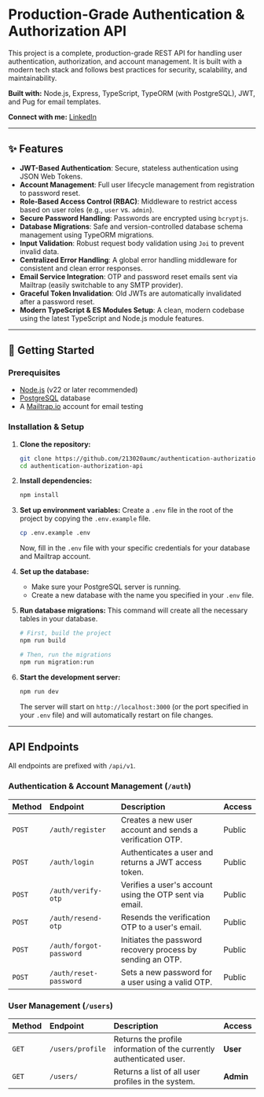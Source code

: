 # Production-Grade Authentication & Authorization API

This project is a complete, production-grade REST API for handling user authentication, authorization, and account management. It is built with a modern tech stack and follows best practices for security, scalability, and maintainability.

**Built with:** Node.js, Express, TypeScript, TypeORM (with PostgreSQL), JWT, and Pug for email templates.

**Connect with me:** [LinkedIn](https://www.linkedin.com/in/muhammad-fraz-298900247)

---

## ✨ Features

- **JWT-Based Authentication**: Secure, stateless authentication using JSON Web Tokens.
- **Account Management**: Full user lifecycle management from registration to password reset.
- **Role-Based Access Control (RBAC)**: Middleware to restrict access based on user roles (e.g., `user` vs. `admin`).
- **Secure Password Handling**: Passwords are encrypted using `bcryptjs`.
- **Database Migrations**: Safe and version-controlled database schema management using TypeORM migrations.
- **Input Validation**: Robust request body validation using `Joi` to prevent invalid data.
- **Centralized Error Handling**: A global error handling middleware for consistent and clean error responses.
- **Email Service Integration**: OTP and password reset emails sent via Mailtrap (easily switchable to any SMTP provider).
- **Graceful Token Invalidation**: Old JWTs are automatically invalidated after a password reset.
- **Modern TypeScript & ES Modules Setup**: A clean, modern codebase using the latest TypeScript and Node.js module features.

---

## 🚀 Getting Started

### Prerequisites

- [Node.js](https://nodejs.org/) (v22 or later recommended)
- [PostgreSQL](https://www.postgresql.org/) database
- A [Mailtrap.io](https://mailtrap.io/) account for email testing

### Installation & Setup

1.  **Clone the repository:**

    ```bash
    git clone https://github.com/213020aumc/authentication-authorization-api.git
    cd authentication-authorization-api
    ```

2.  **Install dependencies:**

    ```bash
    npm install
    ```

3.  **Set up environment variables:**
    Create a `.env` file in the root of the project by copying the `.env.example` file.

    ```bash
    cp .env.example .env
    ```

    Now, fill in the `.env` file with your specific credentials for your database and Mailtrap account.

4.  **Set up the database:**

    - Make sure your PostgreSQL server is running.
    - Create a new database with the name you specified in your `.env` file.

5.  **Run database migrations:**
    This command will create all the necessary tables in your database.

    ```bash
    # First, build the project
    npm run build

    # Then, run the migrations
    npm run migration:run
    ```

6.  **Start the development server:**
    ```bash
    npm run dev
    ```
    The server will start on `http://localhost:3000` (or the port specified in your `.env` file) and will automatically restart on file changes.

---

## API Endpoints

All endpoints are prefixed with `/api/v1`.

### Authentication & Account Management (`/auth`)

| Method | Endpoint                | Description                                                | Access |
| :----- | :---------------------- | :--------------------------------------------------------- | :----- |
| `POST` | `/auth/register`        | Creates a new user account and sends a verification OTP.   | Public |
| `POST` | `/auth/login`           | Authenticates a user and returns a JWT access token.       | Public |
| `POST` | `/auth/verify-otp`      | Verifies a user's account using the OTP sent via email.    | Public |
| `POST` | `/auth/resend-otp`      | Resends the verification OTP to a user's email.            | Public |
| `POST` | `/auth/forgot-password` | Initiates the password recovery process by sending an OTP. | Public |
| `POST` | `/auth/reset-password`  | Sets a new password for a user using a valid OTP.          | Public |

### User Management (`/users`)

| Method | Endpoint         | Description                                                          | Access    |
| :----- | :--------------- | :------------------------------------------------------------------- | :-------- |
| `GET`  | `/users/profile` | Returns the profile information of the currently authenticated user. | **User**  |
| `GET`  | `/users/`        | Returns a list of all user profiles in the system.                   | **Admin** |
